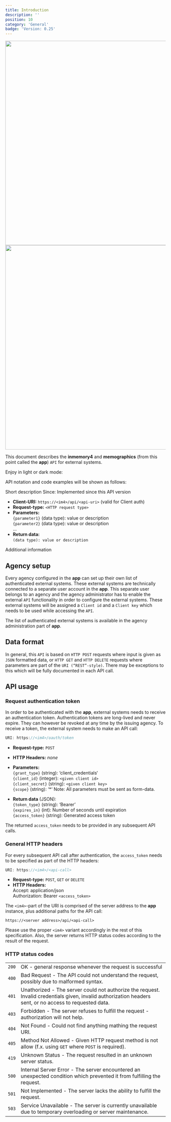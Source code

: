 ```yaml
---
title: Introduction
description: ''
position: 10
category: 'General'
badge: 'Version: 0.25'
---
```


<img src="/preview.png" class="light-img" width="1280" height="640" alt=""/>
<img src="/preview-dark.png" class="dark-img" width="1280" height="640" alt=""/>

This document describes the **inmemory4** and **memographics** (from this point called the **app**) `API` for external systems.

<p class="flex items-center">Enjoy in light or dark mode:&nbsp;<app-color-switcher class="inline-flex ml-2"></app-color-switcher></p>

API notation and code examples will be shown as follows:

Short description <badge>Since: Implemented since this API version</badge>

- **Client-URI:** `https://<im4>/api/<api-uri>` (valid for Client auth)
- **Request-type:** `<HTTP request type>`
- **Parameters:** <br>
  `{parameter1}` (data type): value or description<br>
  `{parameter2}` (data type): value or description<br>
  ...
- **Return data:** <br> `(data type): value or description`

Additional information

## Agency setup

Every agency configured in the **app** can set up their own list of authenticated external systems. These external systems are technically connected to a separate user account in the **app**. This separate user belongs to an agency and the agency administrator has to enable the external `API` functionality in order to configure the external systems. These external systems will be assigned a `Client id` and a `Client key` which needs to be used while accessing the `API`.

The list of authenticated external systems is available in the agency administration part of **app**.

## Data format

In general, this `API` is based on `HTTP POST` requests where input is given as `JSON` formatted data, or `HTTP GET` and `HTTP DELETE` requests where parameters are part of the `URI (“REST”-style)`. There may be exceptions to this which will be fully documented in each API call. 

## API usage

### Request authentication token
In order to be authenticated with the **app**, external systems needs to receive an authentication token. Authentication tokens are long-lived and never expire. They can however be revoked at any time by the issuing agency. To receive a token, the external system needs to make an API call:

```js
URI: https://<im4>/oauth/token
```

- **Request-type:** `POST` <br>
- **HTTP Headers:** _none_ <br>
- **Parameters:** <br>
  `{grant_type}` (string): ‘client_credentials‘ <br>
  `{client_id}` (integer): `<given client id>` <br> 
  `{client_secret}` (string): `<given client key>`<br>
  `{scope}` (string): ‘\*‘
<alert> Note: All parameters must be sent as form-data. </alert>

- **Return data** (JSON): <br>
  `{token_type}` (string): ‘Bearer’<br>
  `{expires_in}` (int): Number of seconds until expiration<br>
  `{access_token}` (string): Generated access token

The returned `access_token` needs to be provided in any subsequent API calls.

### General HTTP headers

For every subsequent API call after authentication, the `access_token` needs to be specified as part of the HTTP headers:

```js
URI: https://<im4>/<api-call>
```

- **Request-type:** `POST`, `GET` or `DELETE`
- **HTTP Headers:** <br>
  Accept: application/json<br>
  Authorization: Bearer `<access_token>`
  
The `<im4>`-part of the URI is comprised of the server address to the **app** instance, plus additional paths for the API call:

`https://<server address>/api/<api-call>`

Please use the proper `<im4>` variant accordingly in the rest of this specification.
Also, the server returns HTTP status codes according to the result of the request.

### HTTP status codes
| | |
| :------ | :-------------------------------------------- |
| `200` | OK - general response whenever the request is successful |
| `400` | Bad Request - The API could not understand the request, possibly due to malformed syntax. |
| `401` | Unathorized - The server could not authorize the request. Invalid credentials given, invalid authorization headers sent, or no access to requested data.
| `403` | Forbidden - The server refuses to fulfill the request - authorization will not help. |
| `404` | Not Found - Could not find anything mathing the request URI. |
| `405` | Method Not Allowed - Given HTTP request method is not allow (f.x. using `GET` where `POST` is required). |
| `419` | Unknown Status - The request resulted in an unknown server status. |
| `500` | Internal Server Error - The server encountered an unexpected condition which prevented it from fulfilling the request. |
| `501` | Not Implemented - The server lacks the ability to fulfill the request. |
| `503` | Service Unavailable - The server is currently unavailable due to temporary overloading or server maintenance. |
